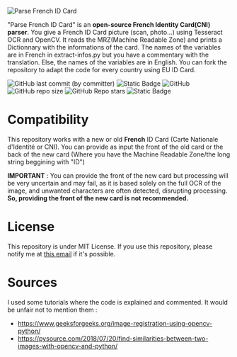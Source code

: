 ![Parse French ID Card](https://i.postimg.cc/T35jgMqj/download.png)
<p align="left">
  "Parse French ID Card" is an <b>open-source French Identity Card(CNI) parser</b>. You give a French ID Card picture (scan, photo...) using Tesseract OCR and OpenCV. It reads the MRZ(Machine Readable Zone) and prints a Dictionnary with the informations of the card.
  The names of the variables are in French in extract-infos.py but you have a commentary with the translation. Else, the names of the variables are in English.
  You can fork the repository to adapt the code for every country using EU ID Card.
</p>

![GitHub last commit (by committer)](https://img.shields.io/github/last-commit/N0ct0s/Parse-French-ID-Card)
![Static Badge](https://img.shields.io/badge/language-python-blue)
![GitHub](https://img.shields.io/github/license/N0ct0s/Parse-French-ID-Card)
![GitHub repo size](https://img.shields.io/github/repo-size/N0ct0s/Parse-French-ID-Card)
![GitHub Repo stars](https://img.shields.io/github/stars/N0ct0s/Parse-French-ID-Card)
![Static Badge](https://img.shields.io/badge/requirements-tesseract_ocr_%7C_opencv_%7C_pycountry-8A2BE2)
  
# Compatibility
This repository works with a new or old **French** ID Card (Carte Nationale d'Identité or CNI).
You can provide as input the front of the old card or the back of the new card (Where you have the Machine Readable Zone/the long string beggining with "ID")

**IMPORTANT** : You can provide the front of the new card but processing will be very uncertain and may fail, as it is based solely on the full OCR of the image, and unwanted characters are often detected, disrupting processing.
**So, providing the front of the new card is not recommended.**
# License
This repository is under MIT License. If you use this repository, please notify me at <a href="mailto:noctosnovan@gmail.com">this email</a> if it's possible.
# Sources
I used some tutorials where the code is explained and commented. It would be unfair not to mention them : 
  - https://www.geeksforgeeks.org/image-registration-using-opencv-python/
  - https://pysource.com/2018/07/20/find-similarities-between-two-images-with-opencv-and-python/
